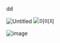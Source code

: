 dd

![Untitled](https://s3-us-west-2.amazonaws.com/secure.notion-static.com/c8132620-ce0a-42a3-8654-4ee697225c2f/Untitled.png)
![이미지](https://github.com/사용자명/레포지토리명/raw/브랜치명/이미지경로/image.png)

![image](https://github.com/dipporee/ACMS/assets/125984929/77fc4de8-2445-4a78-976b-39a6c5e33f77)
